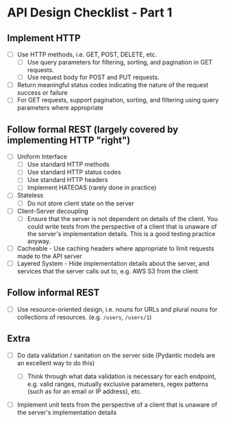 # API Design Checklist - Part 1

## Implement HTTP

- [ ] Use HTTP methods, i.e. GET, POST, DELETE, etc.
  - [ ] Use query parameters for filtering, sorting, and pagination in GET requests.
  - [ ] Use request body for POST and PUT requests.
- [ ] Return meaningful status codes indicating the nature of the request success or failure
- [ ] For GET requests, support pagination, sorting, and filtering using query parameters where appropriate

## Follow formal REST (largely covered by implementing HTTP "right")

- [ ] Uniform Interface
  - [ ] Use standard HTTP methods
  - [ ] Use standard HTTP status codes
  - [ ] Use standard HTTP headers
  - [ ] Implement HATEOAS (rarely done in practice)
- [ ] Stateless
  - [ ] Do not store client state on the server
- [ ] Client-Server decoupling
  - [ ] Ensure that the server is not dependent on details of the client.
        You could write tests from the perspective of a client that is unaware
        of the server's implementation details. This is a good testing practice
        anyway.
- [ ] Cacheable - Use caching headers where appropriate to limit requests made to the API server
- [ ] Layered System - Hide implementation details about the server, and services that the server calls out to, e.g. AWS S3 from the client

## Follow informal REST

- [ ] Use resource-oriented design, i.e. nouns for URLs and plural nouns for collections of resources. (e.g. `/users`, `/users/1`)

## Extra

- [ ] Do data validation / sanitation on the server side (Pydantic models are an excellent way to do this)
  - [ ] Think through what data validation is necessary for each endpoint, e.g. valid ranges, mutually exclusive parameters, regex patterns (such as for an email or IP address), etc.
- [ ] Implement unit tests from the perspective of a client that is unaware of the server's implementation details


